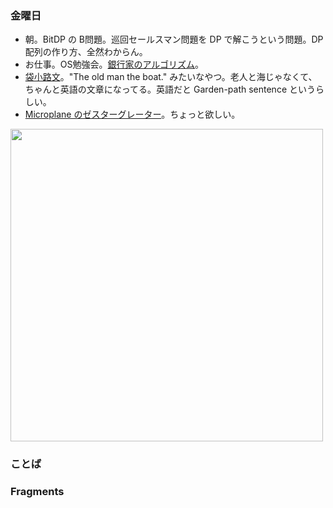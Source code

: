 ### 金曜日

* 朝。BitDP の B問題。巡回セールスマン問題を DP で解こうという問題。DP配列の作り方、全然わからん。
* お仕事。OS勉強会。[銀行家のアルゴリズム](https://ja.wikipedia.org/wiki/%E9%8A%80%E8%A1%8C%E5%AE%B6%E3%81%AE%E3%82%A2%E3%83%AB%E3%82%B4%E3%83%AA%E3%82%BA%E3%83%A0)。
* [袋小路文](https://ja.wikipedia.org/wiki/%E8%A2%8B%E5%B0%8F%E8%B7%AF%E6%96%87)。"The old man the boat." みたいなやつ。老人と海じゃなくて、ちゃんと英語の文章になってる。英語だと Garden-path sentence というらしい。
* [Microplane のゼスターグレーター](https://www.amazon.co.jp/dp/B087ZT19YQ)。ちょっと欲しい。


<img src="https://i.imgur.com/hu3xPAT.jpg" width="500">

### ことば

### Fragments
